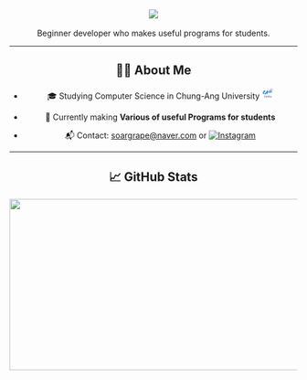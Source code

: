 <div align="center">

<img src="https://capsule-render.vercel.app/api?type=waving&height=300&color=gradient&text=soargrape10" />

Beginner developer who makes useful programs for students.

---

## 🧑‍💻 About Me
- 🎓 Studying Computer Science in Chung-Ang University <img src="https://github.com/soargrape10/soargrape10/blob/main/assets/IMG_0526.jpeg?raw=true" width="20px" height="20px" />

- 🌱 Currently making **Various of useful Programs for students**
- 📬 Contact: soargrape@naver.com or [![Instagram](https://img.shields.io/badge/Instagram-E4405F?style=flat&logo=Instagram&logoColor=white)](https://instagram.com/bellluugaa)

---

## 📈 GitHub Stats

<a href="https://www.gitanimals.org/en_US?utm_medium=image&utm_source=soargrape10&utm_content=farm">
<img
  src="https://render.gitanimals.org/farms/soargrape10"
  width="600"
  height="300"
/>
</a>

</div>
